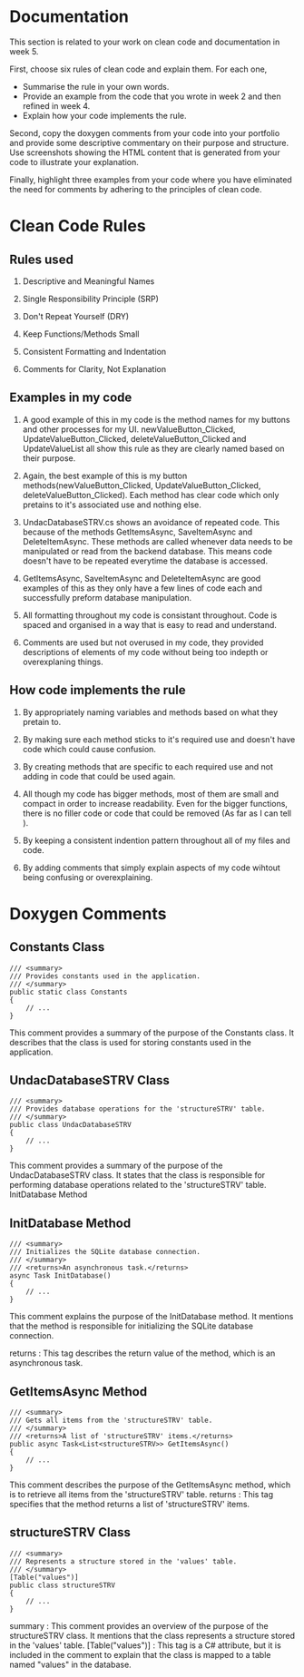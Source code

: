 # Documentation

This section is related to your work on clean code and documentation in week 5.

First, choose six rules of clean code and explain them. For each one,

* Summarise the rule in your own words.
* Provide an example from the code that you wrote in week 2 and then refined in week 4.
* Explain how your code implements the rule. 

Second, copy the doxygen comments from your code into your portfolio and provide some 
descriptive commentary on their purpose and structure. Use screenshots showing the HTML 
content that is generated from your code to illustrate your explanation.

Finally, highlight three examples from your code where you have eliminated the need
for comments by adhering to the principles of clean code.

# Clean Code Rules

## Rules used 

1. Descriptive and Meaningful Names

2. Single Responsibility Principle (SRP)

3. Don't Repeat Yourself (DRY)

4. Keep Functions/Methods Small

5. Consistent Formatting and Indentation

6. Comments for Clarity, Not Explanation

## Examples in my code

1. A good example of this in my code is the method names for my buttons and other processes for my UI. newValueButton_Clicked, UpdateValueButton_Clicked, deleteValueButton_Clicked and UpdateValueList all show this rule as they are clearly named based on their purpose.

2. Again, the best example of this is my button methods(newValueButton_Clicked, UpdateValueButton_Clicked, deleteValueButton_Clicked). Each method has clear code which only pretains to it's associated use and nothing else.

3. UndacDatabaseSTRV.cs shows an avoidance of repeated code. This because of the methods GetItemsAsync, SaveItemAsync and DeleteItemAsync. These methods are called whenever data needs to be manipulated or read from the backend database. This means code doesn't have to be repeated everytime the database is accessed.

4. GetItemsAsync, SaveItemAsync and DeleteItemAsync are good examples of this as they only have a few lines of code each and successfully preform database manipulation.

5. All formatting throughout my code is consistant throughout. Code is spaced and organised in a way that is easy to read and understand.

6. Comments are used but not overused in my code, they provided descriptions of elements of my code without being too indepth or overexplaning things.

## How code implements the rule

1. By appropriately naming variables and methods based on what they pretain to.

2. By making sure each method sticks to it's required use and doesn't have code which could cause confusion.

3. By creating methods that are specific to each required use and not adding in code that could be used again.

4. All though my code has bigger methods, most of them are small and compact in order to increase readability. Even for the bigger functions, there is no filler code or code that could be removed (As far as I can tell ).

5. By keeping a consistent indention pattern throughout all of my files and code.

6. By adding comments that simply explain aspects of my code wihtout being confusing or overexplaining.

# Doxygen Comments 

## Constants Class

```
/// <summary>
/// Provides constants used in the application.
/// </summary>
public static class Constants
{
    // ...
}

```

This comment provides a summary of the purpose of the Constants class. It describes that the class is used for storing constants used in the application.

## UndacDatabaseSTRV Class

```
/// <summary>
/// Provides database operations for the 'structureSTRV' table.
/// </summary>
public class UndacDatabaseSTRV
{
    // ...
}

```

This comment provides a summary of the purpose of the UndacDatabaseSTRV class. It states that the class is responsible for performing database operations related to the 'structureSTRV' table.
InitDatabase Method

## InitDatabase Method

```
/// <summary>
/// Initializes the SQLite database connection.
/// </summary>
/// <returns>An asynchronous task.</returns>
async Task InitDatabase()
{
    // ...
}

```

This comment explains the purpose of the InitDatabase method. It mentions that the method is responsible for initializing the SQLite database connection.

returns : This tag describes the return value of the method, which is an asynchronous task.

## GetItemsAsync Method

```
/// <summary>
/// Gets all items from the 'structureSTRV' table.
/// </summary>
/// <returns>A list of 'structureSTRV' items.</returns>
public async Task<List<structureSTRV>> GetItemsAsync()
{
    // ...
}

```

This comment describes the purpose of the GetItemsAsync method, which is to retrieve all items from the 'structureSTRV' table.
returns : This tag specifies that the method returns a list of 'structureSTRV' items.

## structureSTRV Class

```
/// <summary>
/// Represents a structure stored in the 'values' table.
/// </summary>
[Table("values")]
public class structureSTRV
{
    // ...
}

```

summary : This comment provides an overview of the purpose of the structureSTRV class. It mentions that the class represents a structure stored in the 'values' table.
[Table("values")] : This tag is a C# attribute, but it is included in the comment to explain that the class is mapped to a table named "values" in the database.


